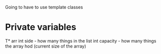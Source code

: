 Going to have to use template classes

# Private variables

T* arr 
int side - how many things in the list
int capacity - how many things the array hod (current size of the array)
